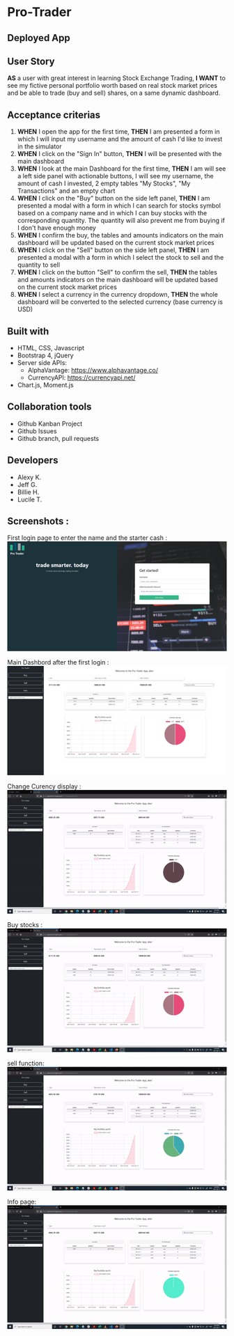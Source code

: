 # Pro-Trader

## Deployed App

## User Story
**AS** a user with great interest in learning Stock Exchange Trading,
**I WANT** to see my fictive personal portfolio worth based on real stock market prices and be able to trade (buy and sell) shares, on a same dynamic dashboard.

## Acceptance criterias
1. **WHEN** I open the app for the first time, **THEN** I am presented a form in which I will input my username and the amount of cash I'd like to invest in the simulator
2. **WHEN** I click on the "Sign In" button, **THEN** I will be presented with the main dashboard
3. **WHEN** I look at the main Dashboard for the first time, **THEN** I am will see a left side panel with actionable buttons, I will see my username, the amount of cash I invested, 2 empty tables "My Stocks", "My Transactions" and an empty chart
4. **WHEN** I click on the "Buy" button on the side left panel, **THEN** I am presented a modal with a form in which I can search for stocks symbol based on a company name and in which I can buy stocks with the corresponding quantity. The quantity will also prevent me from buying if I don't have enough money
5. **WHEN** I confirm the buy, the tables and amounts indicators on the main dashboard will be updated based on the current stock market prices
6. **WHEN** I click on the "Sell" button on the side left panel, **THEN** I am presented a modal with a form in which I select the stock to sell and the quantity to sell
7. **WHEN** I click on the button "Sell" to confirm the sell, **THEN** the tables and amounts indicators on the main dashboard will be updated based on the current stock market prices
8. **WHEN** I select a currency in the currency dropdown, **THEN** the whole dashboard will be converted to the selected currency (base currency is USD)

## Built with
- HTML, CSS, Javascript
- Bootstrap 4, jQuery
- Server side APIs:
    - AlphaVantage: https://www.alphavantage.co/
    - CurrencyAPI: https://currencyapi.net/
- Chart.js, Moment.js

## Collaboration tools
- Github Kanban Project
- Github Issues
- Github branch, pull requests
## Developers
- Alexy K.
- Jeff G.
- Billie H.
- Lucile T.


## Screenshots : 
First login page to enter the name and the starter cash :
![alt text](https://github.com/phonix375/Pro-Trader/blob/main/assets/images/Capture.PNG?raw=true)

Main Dashbord after the first login :
![alt text](https://github.com/phonix375/Pro-Trader/blob/main/assets/images/Capture1.PNG?raw=true)

Change Curency display :
![alt text](https://github.com/phonix375/Pro-Trader/blob/main/assets/images/CurencyChange.gif?raw=true)

Buy stocks : 
![alt text](https://github.com/phonix375/Pro-Trader/blob/main/assets/images/Buyfunction.gif?raw=true)

sell function:
![alt text](https://github.com/phonix375/Pro-Trader/blob/main/assets/images/sellfunction.gif?raw=true)

Info page:
![alt text](https://github.com/phonix375/Pro-Trader/blob/main/assets/images/infoPage.gif?raw=true)


